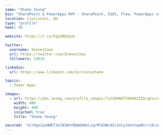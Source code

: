 ```yaml
---
name: "Shane Young"
bio: "SharePoint & PowerApps MVP - SharePoint, O365, Flow, PowerApps consulting? @PowerApps911 | Pure Snark? You found it."
location: Cincinnati, OH
type: "profile"
heat: 96

website: https://t.co/91p5BQ3pUe

twitter:
  username: ShanesCows
  url: https://twitter.com/ShanesCows
  followers: 13619

linkedin:
  url: https://www.linkedin.com/in/cincyshane

topics:
  - Power Apps

images:
  - url: https://pbs.twimg.com/profile_images/713100007398883329/qUzvsvQ3_400x400.jpg
    width: 400
    height: 400
    isCached: true
    title: "Shane Young"

secured: "xCr8ge1qsNWETJwlN1WnYNbWdUWzLzq/MldXWcdZciUcyJohntqwN1rrzXciw2QCwldCyevLd8fq+f8rU9a3YDEQ/f/hMX7IV3jBFClUobaHL+5z/M+LIKNlsmkPR33awR3HY29bBAzthDbdt7BaqZy9WaA4FI+Qa0KuJSLqCTOI4iJSdATjb2NYptQIysCb2xZRqRj4UOY2URPElnmV4u2lgblm6hagASFFwpFvOTQ3bU5pg1GV2EWGi7cXZXkZxH8PNGeDvjwsMp6DrQnU8t2shbNX61I6TAXmiOyj/mFnPp2pH8Sym9dY33i5IVYgBLR7W5oBNULqHOpZDC5RisZTAXy7GrwEs84JBUvKgezc2QNI3d7l81sOn2U2lhw1J5wTwP1mMM7LIARLajZ0QK4oiXTNAAW2UC97T45jxm4=;X0tJCZF1sjP/ASJ75qiQNQ=="
---
```


